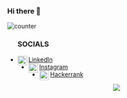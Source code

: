 ### Hi there 👋

<!--
**jainish-jain/jainish-jain** is a ✨ _special_ ✨ repository because its `README.md` (this file) appears on your GitHub profile.

Here are some ideas to get you started:

- 🔭 I’m currently working on ...
- 🌱 I’m currently learning ...
- 👯 I’m looking to collaborate on ...
- 🤔 I’m looking for help with ...
- 💬 Ask me about ...
- 📫 How to reach me: ...
- 😄 Pronouns: ...
- ⚡ Fun fact: ...
-->

 ![counter](https://en7b1jnejorh21j.m.pipedream.net)
 <br>
 <p>
 <ul>
 <h3>SOCIALS</h3>
 <li>
 <a href="https://www.linkedin.com/in/jainish-jain/">
  <img align="left" alt="Linkedin" width="22px" src="https://cdn.jsdelivr.net/npm/simple-icons@v3/icons/linkedin.svg" /> LinkedIn
</a>
<li>
<a href="https://www.instagram.com/ll_jainish_ll/">
  <img align="left" alt="Instagram" width="22px" src="https://cdn.jsdelivr.net/npm/simple-icons@v3/icons/instagram.svg" />Instagram
</a>

<li>
<a href="https://www.hackerrank/jainishjain786/">
  <img align="left" alt="Hackerrank" width="22px" src="https://cdn.jsdelivr.net/npm/simple-icons@3.1.0/icons/hackerrank.svg" />Hackerrank
</a>
</ul>
</p>
<center>
<img src="https://github-readme-stats.vercel.app/api?username=jainish-jain&show_icons=true&hide=[%22contribs%22,%22prs%22]" />
</center>